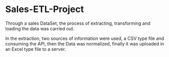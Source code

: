 # Sales-ETL-Project

Through a sales DataSet, the process of extracting, transforming and loading the data was carried out. 

In the extraction, two sources of information were used, a CSV type file and consuming the API, then the Data was normalized, finally it was uploaded in an Excel type file to a server.
